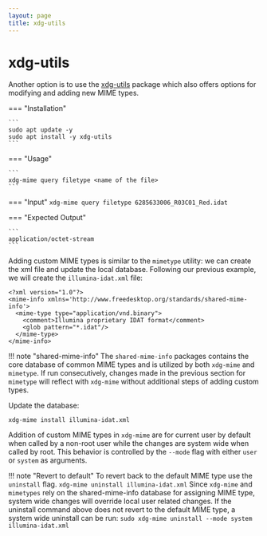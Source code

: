 ```yaml
---
layout: page
title: xdg-utils
---
```


xdg-utils
==========

Another option is to use the [xdg-utils](https://www.freedesktop.org/wiki/Software/xdg-utils/) package which also offers options for modifying and adding new MIME types.

<asciinema-player src="../mime_supplementary_files/xdg-mime_screencast.cast" speed="2" theme="tango" font-size="medium" cols="60" rows="15" poster="data:text/plain,\x1b[1;37mTerminal Vidlet for xdg-mime"></asciinema-player>


=== "Installation"

    ```
    sudo apt update -y
    sudo apt install -y xdg-utils
    ```

=== "Usage"

    ```
    xdg-mime query filetype <name of the file>
    ```

=== "Input"
    ```
    xdg-mime query filetype 6285633006_R03C01_Red.idat
    ```

=== "Expected Output"

    ```
    application/octet-stream
    ```

Adding custom MIME types is similar to the `mimetype` utility: we can create the xml file and update the local database. Following our previous example, we will create the `illumina-idat.xml` file:

```
<?xml version="1.0"?>
<mime-info xmlns='http://www.freedesktop.org/standards/shared-mime-info'>
  <mime-type type="application/vnd.binary">
    <comment>Illumina proprietary IDAT format</comment>
    <glob pattern="*.idat"/>
  </mime-type>
</mime-info>
```

!!! note "shared-mime-info"
    The `shared-mime-info` packages contains the core database of common MIME types and is utilized by both `xdg-mime` and `mimetype`. If run consecutively, changes made in the previous section for `mimetype` will reflect with `xdg-mime` without additional steps of adding custom types.

Update the database:

```
xdg-mime install illumina-idat.xml
```

Addition of custom MIME types in `xdg-mime` are for current user by default when called by a non-root user while the changes are system wide when called by root. This behavior is controlled by the `--mode` flag with either `user` or `system` as arguments.

!!! note "Revert to default"
    To revert back to the default MIME type use the `uninstall` flag.
    ```
    xdg-mime uninstall illumina-idat.xml
    ```
    Since `xdg-mime` and `mimetypes` rely on the shared-mime-info database for assigning MIME type, system wide changes will override local user related changes. If the uninstall command above does not revert to the default MIME type, a system wide uninstall can be run:
    ```
    sudo xdg-mime uninstall --mode system illumina-idat.xml
    ```

